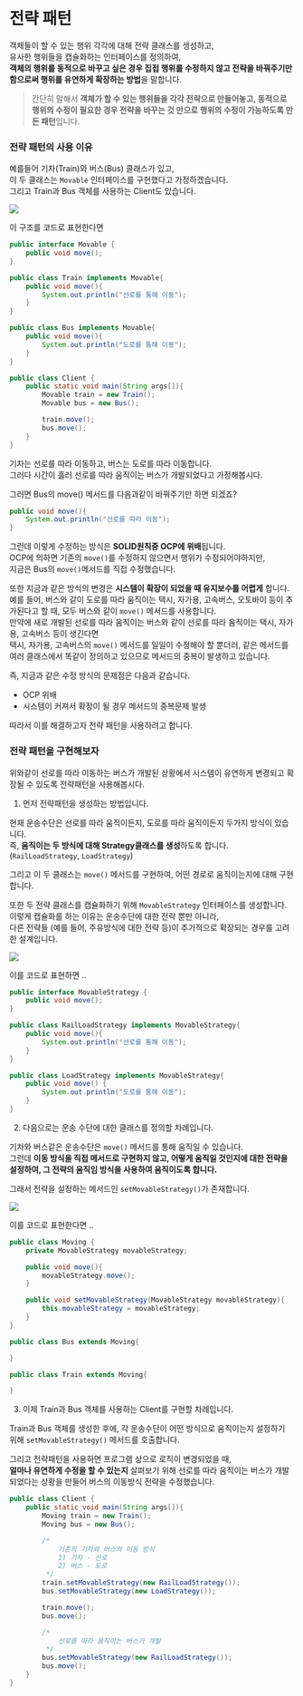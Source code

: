 # 전략 패턴
객체들이 할 수 있는 행위 각각에 대해 전략 클래스를 생성하고,  
유사한 행위들을 캡슐화하는 인터페이스를 정의하여,  
**객체의 행위를 동적으로 바꾸고 싶은 경우 집접 행위를 수정하지 않고 전략을 바꿔주기만 함으로써 행위를 유연하게 확장하는 방법**을 말합니다.

> 간단히 말해서 **객체가 할 수 있는 행위들을 각각 전략으로 만들어놓고,
동적으로 행위의 수정이 필요한 경우 전략을 바꾸는 것 만으로 행위의 수정이 가능하도록 만든 패턴**입니다.

### 전략 패턴의 사용 이유
예를들어 기차(Train)와 버스(Bus) 클래스가 있고,  
이 두 클래스는 `Movable` 인터페이스를 구현했다고 가정하겠습니다.  
그리고 Train과 Bus 객체를 사용하는 Client도 있습니다.

![](../img/전략패턴사용이유예시.png)

이 구조를 코드로 표현한다면

```java
public interface Movable {
    public void move();
}
```

```java
public class Train implements Movable{
    public void move(){
        System.out.println("선로를 통해 이동");
    }
}
```

```java
public class Bus implements Movable{
    public void move(){
        System.out.println("도로를 통해 이동");
    }
}
```

```java
public class Client {
    public static void main(String args[]){
        Movable train = new Train();
        Movable bus = new Bus();

        train.move();
        bus.move();
    }
}
```
기차는 선로를 따라 이동하고, 버스는 도로를 따라 이동합니다.  
그러다 시간이 흘러 선로를 따라 움직이는 버스가 개발되었다고 가정해봅시다.

그러면 Bus의 move() 메서드를 다음과같이 바꿔주기만 하면 되겠죠?
```java
public void move(){
    System.out.println("선로를 따라 이동");
}
```

그런데 이렇게 수정하는 방식은 **SOLID원칙중 OCP에 위배**됩니다.  
OCP에 의하면 기존의 `move()`를 수정하지 않으면서 행위가 수정되어야하지만,  
지금은 Bus의 `move()`메서드를 직접 수정했습니다.

또한 지금과 같은 방식의 변경은 **시스템이 확장이 되었을 때 유지보수를 어렵게** 합니다.  
예를 들어, 버스와 같이 도로를 따라 움직이는 택시, 자가용, 고속버스, 오토바이 등이 추가된다고 할 때, 모두 버스와 같이 `move()` 메서드를 사용합니다.  
만약에 새로 개발된 선로를 따라 움직이는 버스와 같이 선로를 따라 움직이는 택시, 자가용, 고속버스 등이 생긴다면  
택시, 자가용, 고속버스의 `move()` 메서드를 일일이 수정해야 할 뿐더러, 같은 메서드를 여러 클래스에서 똑같이 정의하고 있으므로 메서드의 중복이 발생하고 있습니다.  

즉, 지금과 같은 수정 방식의 문제점은 다음과 같습니다.
* OCP 위배
* 시스템이 커져서 확장이 될 경우 메서드의 중복문제 발생  

따라서 이를 해결하고자 전략 패턴을 사용하려고 합니다.

### 전략 패턴을 구현해보자
위와같이 선로를 따라 이동하는 버스가 개발된 상황에서 시스템이 유연하게 변경되고 확장될 수 있도록 전략패턴을 사용해봅시다.   

1. 먼저 전략패턴을 생성하는 방법입니다.

현재 운송수단은 선로를 따라 움직이든지, 도로를 따라 움직이든지 두가지 방식이 있습니다.  
즉, **움직이는 두 방식에 대해 Strategy클래스를 생성**하도록 합니다. (`RailLoadStrategy`, `LoadStrategy`)

그리고 이 두 클래스는 `move()` 메서드를 구현하여, 어떤 경로로 움직이는지에 대해 구현합니다.

또한 두 전략 클래스를 캡슐화하기 위해 `MovableStrategy` 인터페이스를 생성합니다.  
이렇게 캡슐화를 하는 이유는 운송수단에 대한 전략 뿐만 아니라,  
다른 전략들 (예를 들어, 주유방식에 대한 전략 등)이 추가적으로 확장되는 경우를 고려한 설계입니다.

![](../img/전략패턴구현예시1.png)

이를 코드로 표현하면 ..
```java
public interface MovableStrategy {
    public void move();
}
```

```java
public class RailLoadStrategy implements MovableStrategy{
    public void move(){
        System.out.println("선로를 통해 이동");
    }
}
```

```java
public class LoadStrategy implements MovableStrategy{
    public void move() {
        System.out.println("도로를 통해 이동");
    }
}
```

2. 다음으로는 운송 수단에 대한 클래스를 정의할 차례입니다.

기차와 버스같은 운송수단은 `move()` 메서드를 통해 움직일 수 있습니다.  
그런데 **이동 방식을 직접 메서드로 구현하지 않고, 어떻게 움직일 것인지에 대한 전략을 설정하여, 그 전략의 움직임 방식을 사용하여 움직이도록 합니다.**  

그래서 전략을 설정하는 메서드인 `setMovableStrategy()`가 존재합니다.

![](../img/전략패턴구현예시2.png)

이를 코드로 표현한다면 ..
```java
public class Moving {
    private MovableStrategy movableStrategy;

    public void move(){
        movableStrategy.move();
    }

    public void setMovableStrategy(MovableStrategy movableStrategy){
        this.movableStrategy = movableStrategy;
    }
}
```

```java
public class Bus extends Moving{

}
```

```java
public class Train extends Moving{

}
```

3. 이제 Train과 Bus 객체를 사용하는 Client를 구현할 차례입니다.

Train과 Bus 객체를 생성한 후에, 각 운송수단이 어떤 방식으로 움직이는지 설정하기 위해 `setMovableStrategy()` 메서드를 호출합니다.

그리고 전략패턴을 사용하면 프로그램 상으로 로직이 변경되었을 때,  
**얼마나 유연하게 수정을 할 수 있는지** 살펴보기 위해 선로를 따라 움직이는 버스가 개발되었다는 상황을 만들어 버스의 이동방식 전략을 수정했습니다.
```java
public class Client {
    public static void main(String args[]){
        Moving train = new Train();
        Moving bus = new Bus();

        /*
            기존의 기차와 버스의 이동 방식
            1) 기차 - 선로
            2) 버스 - 도로
         */
        train.setMovableStrategy(new RailLoadStrategy());
        bus.setMovableStrategy(new LoadStrategy());

        train.move();
        bus.move();

        /*
            선로를 따라 움직이는 버스가 개발
         */
        bus.setMovableStrategy(new RailLoadStrategy());
        bus.move();
    }
}
```